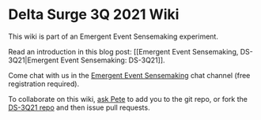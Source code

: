 # Delta Surge 3Q 2021 Wiki

This wiki is part of an Emergent Event Sensemaking experiment.

Read an introduction in this blog post: [[Emergent Event Sensemaking, DS-3Q21|Emergent Event Sensemaking: DS-3Q21]].

Come chat with us in the [Emergent Event Sensemaking](https://chat.collectivesensecommons.org/agora/channels/emergent-event-sensemaking) chat channel (free registration required).

To collaborate on this wiki, [ask Pete](mailto:kaminski@istori.com) to add you to the git repo, or fork the [DS-3Q21 repo](https://github.com/Emergent-Event-Sensemaking/DS-3Q21) and then issue pull requests.

